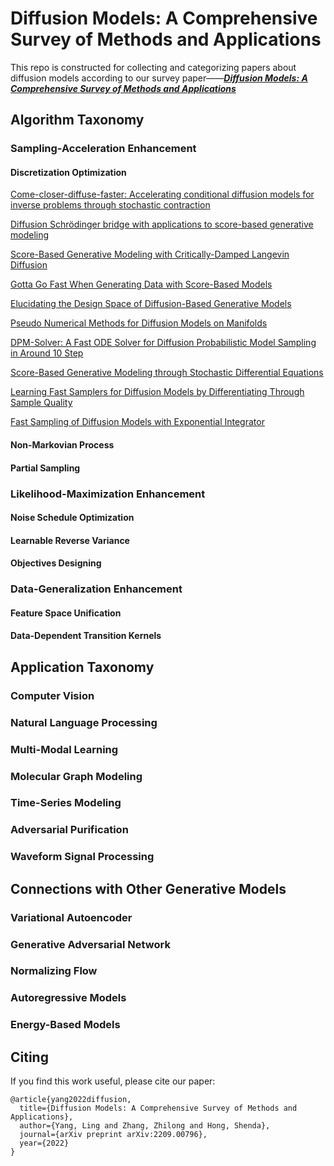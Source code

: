 # Diffusion Models: A Comprehensive Survey of Methods and Applications
This repo is constructed for collecting and categorizing papers about diffusion models according to our survey paper——[_**Diffusion Models: A Comprehensive Survey of Methods and Applications**_](https://arxiv.org/abs/2209.00796)
## Algorithm Taxonomy
### Sampling-Acceleration Enhancement
#### Discretization Optimization
[Come-closer-diffuse-faster: Accelerating conditional diffusion models for inverse
problems through stochastic contraction](https://openaccess.thecvf.com/content/CVPR2022/html/Chung_Come-Closer-Diffuse-Faster_Accelerating_Conditional_Diffusion_Models_for_Inverse_Problems_Through_Stochastic_CVPR_2022_paper.html)

[Diffusion Schrödinger bridge with applications to score-based
generative modeling](https://proceedings.neurips.cc/paper/2021/hash/940392f5f32a7ade1cc201767cf83e31-Abstract.html)

[Score-Based Generative Modeling with Critically-Damped Langevin Diffusion](https://openreview.net/forum?id=CzceR82CYc)

[ Gotta Go Fast When Generating Data with
Score-Based Models](https://arxiv.org/abs/2105.14080)

[Elucidating the Design Space of Diffusion-Based Generative Models](https://arxiv.org/abs/2206.00364)

[Pseudo Numerical Methods for Diffusion Models on Manifolds](https://openreview.net/forum?id=PlKWVd2yBkY)

[ DPM-Solver: A Fast ODE Solver for Diffusion Probabilistic Model
Sampling in Around 10 Step](https://arxiv.org/abs/2206.00927)

[Score-Based Generative Modeling
through Stochastic Differential Equations](https://openreview.net/forum?id=PxTIG12RRHS)

[Learning Fast Samplers for Diffusion Models by Differentiating
Through Sample Quality](https://openreview.net/forum?id=VFBjuF8HEp)

[Fast Sampling of Diffusion Models with Exponential Integrator](https://arxiv.org/abs/2204.13902)
#### Non-Markovian Process
#### Partial Sampling
### Likelihood-Maximization Enhancement
#### Noise Schedule Optimization
#### Learnable Reverse Variance
#### Objectives Designing
### Data-Generalization Enhancement
#### Feature Space Unification
#### Data-Dependent Transition Kernels
## Application Taxonomy
### Computer Vision
### Natural Language Processing
### Multi-Modal Learning
### Molecular Graph Modeling
### Time-Series Modeling
### Adversarial Purification
### Waveform Signal Processing
## Connections with Other Generative Models
### Variational Autoencoder
### Generative Adversarial Network
### Normalizing Flow
### Autoregressive Models
### Energy-Based Models
## Citing
If you find this work useful, please cite our paper:
```
@article{yang2022diffusion,
  title={Diffusion Models: A Comprehensive Survey of Methods and Applications},
  author={Yang, Ling and Zhang, Zhilong and Hong, Shenda},
  journal={arXiv preprint arXiv:2209.00796},
  year={2022}
}
```
